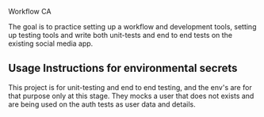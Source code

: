 Workflow CA

The goal is to practice setting up a workflow and development tools, setting up testing tools and write both unit-tests and end to end tests on the existing social media app. 


## Usage Instructions for environmental secrets
This project is for unit-testing and end to end testing, and the env's are for that purpose only at this stage. They mocks a user that does not exists and are being used on the auth tests as user data and details. 